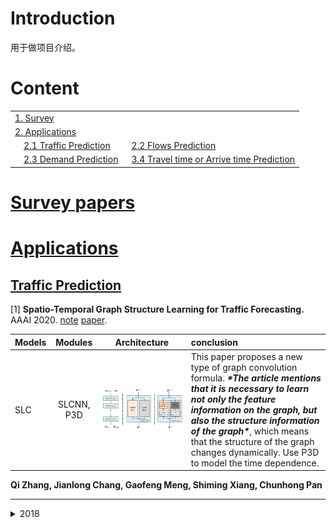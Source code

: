 # Introduction

用于做项目介绍。

# Content

<table>
<tr><td colspan="2"><a href="#survey-papers">1. Survey</a></td></tr> 
<tr><td colspan="2"><a href="#applications">2. Applications</a></td></tr> 
<tr>
    <td>&emsp;<a href="#traffic-prediction">2.1 Traffic Prediction</a></td>
    <td>&ensp;<a href="#flows-prediction">2.2 Flows Prediction</a></td>
</tr> 
<tr>
    <td>&emsp;<a href="#demand-prediction">2.3 Demand Prediction</a></td>
    <td>&ensp;<a href="#travel-time-or-arrive-time-prediction">3.4 Travel time or Arrive time Prediction</a></td>
</tr>
</table>

# [Survey papers](#content)



# [Applications](#content)

## [Traffic Prediction](#content)

[1] **Spatio-Temporal Graph Structure Learning for Traffic Forecasting.** AAAI 2020. [note](./papers/2020/AAAI/SLC/note.md) [paper](https://www.aaai.org/ojs/index.php/AAAI/article/view/5470).

| Models |  Modules   |                 Architecture                 | conclusion                                                   |
| :----- | :--------: | :------------------------------------------: | :----------------------------------------------------------- |
| SLC    | SLCNN, P3D | ![STGCN](./papers/2020/AAAI/SLC/img/SLC.png) | This paper proposes a new type of graph convolution formula. ***\*The article mentions that it is necessary to learn not only the feature information on the graph, but also the structure information of the graph\****, which means that the structure of the graph changes dynamically. Use P3D to model the time dependence. |

**Qi Zhang, Jianlong Chang, Gaofeng Meng, Shiming Xiang, Chunhong Pan**

---

<details><summary> 2018 </summary>
[2] **Spatio-Temporal Graph Convolutional Networks: A Deep Learning Framework for Traffic Forecasting.** IJCAI 2018. **[note](./papers/2018/IJCAI/STGCN/note.md)** [paper](https://arxiv.org/pdf/1709.04875.pdf), [github](https://github.com/VeritasYin/STGCN_IJCAI-18).
| Models |    Modules    |                   Architecture                    | conclusion                                                   |
| :----- | :-----------: | :-----------------------------------------------: | :----------------------------------------------------------- |
| STGCN  | GCN,Gated CNN | ![STGCN](./papers/2018/IJCAI/STGCN/img/STGCN.png) | This paper uses GCN to model spatial dependence, temporal dependence modeling uses causal convolution, and uses the gating mechanism GLU. The bottleneck strategy is used in the structure to achieve feature compression. This paper is also the first application of GCN in the field of transportation. |
*Bing Yu, Haoteng Yin, Zhanxing Zhu*
---
## [Flows Prediction](#content)

## [Demand Prediction](#content)

## [Travel time or Arrive time Prediction](#content)



